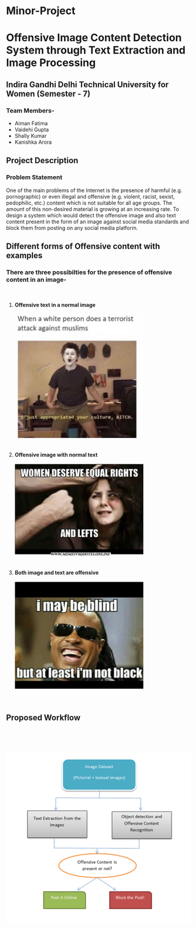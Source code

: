 # Minor-Project
# Offensive  Image  Content Detection System through Text Extraction and Image Processing


## **Indira Gandhi Delhi Technical University for Women (Semester - 7)** 

### Team Members-
<ul>
 <li>Aiman Fatima</li>
 <li>Vaidehi Gupta</li>
 <li>Shally Kumar</li>
 <li>Kanishka Arora</li>
</ul>

## Project Description

### Problem Statement

One of the main problems of the Internet is the presence of harmful (e.g. pornographic) or even illegal and offensive (e.g. violent, racist, sexist, pedophilic, etc.) content which is not suitable for all age groups. The amount of this non-desired material is growing at an increasing rate.
To design a system which would detect the offensive image and also text content present in the form of an image against social media standards and block them from posting on any social media platform.

## Different forms of Offensive content with examples

### There are three possibilties for the presence of offensive content in an image-

<ol>
 </br></br>
 <li> <b>Offensive text in a normal image</b>
      </br></br>
      <img src="images/Picture1.jpg" width="350" title="1">
 </li>
 </br></br>
 <li> <b>Offensive image with normal text</b> 
      </br></br>
      <img src="images/Picture2.jpg" width="350" title="2">
 </li>
 </br></br>
 <li> <b>Both image and text are offensive</b>
      </br></br>
      <img src="images/Picture3.jpg" width="350" title="3">
 </li>
 </br></br>
</ol>


## Proposed Workflow

</br></br></br>
<p align = "center">
    <img src="images/image.png" width="600" title="Workflow">
</p>
